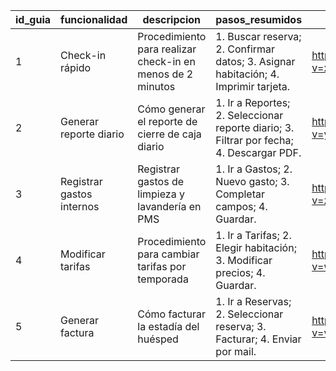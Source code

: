 |id_guia|funcionalidad            |descripcion                                               |pasos_resumidos                                                                         |video_url                              |timestamp_inicio|timestamp_fin|notas_adicionales                       |
|-------|-------------------------|----------------------------------------------------------|----------------------------------------------------------------------------------------|---------------------------------------|----------------|-------------|----------------------------------------|
|1      |Check-in rápido          |Procedimiento para realizar check-in en menos de 2 minutos|1. Buscar reserva; 2. Confirmar datos; 3. Asignar habitación; 4. Imprimir tarjeta.      |https://www.youtube.com/watch?v=xxxxxxx|00:00           |02:15        |Revisar si el huésped ya pagó anticipado|
|2      |Generar reporte diario   |Cómo generar el reporte de cierre de caja diario          |1. Ir a Reportes; 2. Seleccionar reporte diario; 3. Filtrar por fecha; 4. Descargar PDF.|https://www.youtube.com/watch?v=yyyyyyy|00:10           |01:45        |Usar filtros según método de pago       |
|3      |Registrar gastos internos|Registrar gastos de limpieza y lavandería en PMS          |1. Ir a Gastos; 2. Nuevo gasto; 3. Completar campos; 4. Guardar.                        |https://www.youtube.com/watch?v=zzzzzzz|00:05           |01:30        |Verificar imputación en contabilidad    |
|4      |Modificar tarifas        |Procedimiento para cambiar tarifas por temporada          |1. Ir a Tarifas; 2. Elegir habitación; 3. Modificar precios; 4. Guardar.                |https://www.youtube.com/watch?v=wwwwwww|00:15           |02:00        |Confirmar cambio con gerencia           |
|5      |Generar factura          |Cómo facturar la estadía del huésped                      |1. Ir a Reservas; 2. Seleccionar reserva; 3. Facturar; 4. Enviar por mail.              |https://www.youtube.com/watch?v=vvvvvvv|00:20           |01:50        |Revisar impuestos antes de enviar       |

